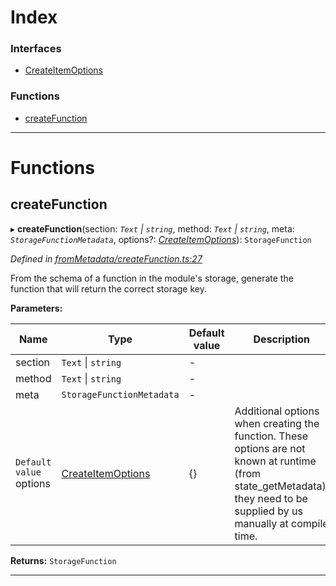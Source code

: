 

# Index

### Interfaces

* [CreateItemOptions](../interfaces/_frommetadata_createfunction_.createitemoptions.md)

### Functions

* [createFunction](_frommetadata_createfunction_.md#createfunction)

---

# Functions

<a id="createfunction"></a>

##  createFunction

▸ **createFunction**(section: *`Text` \| `string`*, method: *`Text` \| `string`*, meta: *`StorageFunctionMetadata`*, options?: *[CreateItemOptions](../interfaces/_frommetadata_createfunction_.createitemoptions.md)*): `StorageFunction`

*Defined in [fromMetadata/createFunction.ts:27](https://github.com/polkadot-js/api/blob/1e8e0b2/packages/type-storage/src/fromMetadata/createFunction.ts#L27)*

From the schema of a function in the module's storage, generate the function that will return the correct storage key.

**Parameters:**

| Name | Type | Default value | Description |
| ------ | ------ | ------ | ------ |
| section | `Text` \| `string` | - |
| method | `Text` \| `string` | - |
| meta | `StorageFunctionMetadata` | - |
| `Default value` options | [CreateItemOptions](../interfaces/_frommetadata_createfunction_.createitemoptions.md) |  {} |  Additional options when creating the function. These options are not known at runtime (from state\_getMetadata), they need to be supplied by us manually at compile time. |

**Returns:** `StorageFunction`

___

